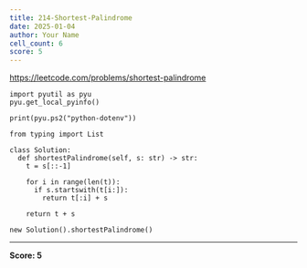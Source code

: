 ```yaml
---
title: 214-Shortest-Palindrome
date: 2025-01-04
author: Your Name
cell_count: 6
score: 5
---
```


https://leetcode.com/problems/shortest-palindrome


```
import pyutil as pyu
pyu.get_local_pyinfo()
```


```
print(pyu.ps2("python-dotenv"))
```


```
from typing import List
```


```
class Solution:
  def shortestPalindrome(self, s: str) -> str:
    t = s[::-1]

    for i in range(len(t)):
      if s.startswith(t[i:]):
        return t[:i] + s

    return t + s
```


```
new Solution().shortestPalindrome()
```


---
**Score: 5**